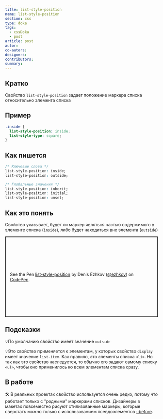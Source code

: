 ```yaml
---
title: list-style-position
name: list-style-position
section: css
type: doka
tags:
  - cssDoka
  - post
article: post
autor:
co-autors:
designers:
contributors:
summary:
---
```


## Кратко

Свойство `list-style-position` задает положение маркера списка относительно элемента списка

## Пример

```css
.inside {
  list-style-position: inside;
  list-style-type: square;
}
```

## Как пишется

```css
/* Ключевые слова */
list-style-position: inside;
list-style-position: outside;

/* Глобальные значения */
list-style-position: inherit;
list-style-position: initial;
list-style-position: unset;
```

## Как это понять

Свойство указывает, будет ли маркер являться частью содержимого в элементе списка (`inside`), либо будет находиться вне элемента (`outside`)

<p class="codepen" data-height="265" data-theme-id="light" data-default-tab="html,result" data-user="ezhkov" data-slug-hash="gOrzNEm" style="height: 265px; box-sizing: border-box; display: flex; align-items: center; justify-content: center; border: 2px solid; margin: 1em 0; padding: 1em;" data-pen-title="list-style-position">
  <span>See the Pen <a href="https://codepen.io/ezhkov/pen/gOrzNEm">
  list-style-position</a> by Denis Ezhkov (<a href="https://codepen.io/ezhkov">@ezhkov</a>)
  on <a href="https://codepen.io">CodePen</a>.</span>
</p>
<script async src="https://static.codepen.io/assets/embed/ei.js"></script>

## Подсказки

💡По умолчанию свойство имеет значение `outside`

💡Это свойство применяется к элементам, у которых свойство `display` имеет значение `list-item`. Как правило, это элементы списка `<li>`. Но так как это свойство наследуется, то обычно его задают самому списку `<ul>`, чтобы оно применилось ко всем элементам списка сразу.

## В работе

🛠 В реальных проектах свойство используется очень редко, потому что работает только с "родными" маркерами списков. Дизайнеры в макетах повсеместно рисуют стилизованные маркеры, которые сверстать можно только с использованием псевдоэлементов [::before]().
